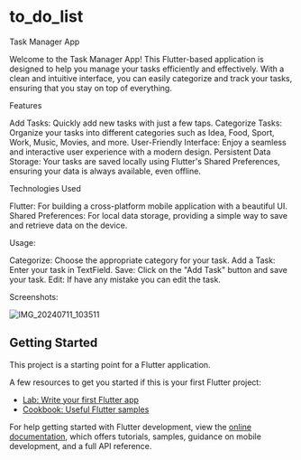 # to_do_list

Task Manager App

Welcome to the Task Manager App! This Flutter-based application is designed to help you manage your tasks efficiently and effectively. With a clean and intuitive interface, you can easily categorize and track your tasks, ensuring that you stay on top of everything.

Features

Add Tasks: Quickly add new tasks with just a few taps.
Categorize Tasks: Organize your tasks into different categories such as Idea, Food, Sport, Work, Music, Movies, and more.
User-Friendly Interface: Enjoy a seamless and interactive user experience with a modern design.
Persistent Data Storage: Your tasks are saved locally using Flutter's Shared Preferences, ensuring your data is always available, even offline.

Technologies Used

Flutter: For building a cross-platform mobile application with a beautiful UI.
Shared Preferences: For local data storage, providing a simple way to save and retrieve data on the device.

Usage:

Categorize: Choose the appropriate category for your task.
Add a Task: Enter your task in TextField.
Save: Click on the "Add Task" button and save your task.
Edit: If have any mistake you can edit the task.

Screenshots:

![IMG_20240711_103511](https://github.com/mrabdulla3/To-do-App/assets/129673628/da48939e-226b-4ebc-bae2-02083b1c5047)


## Getting Started

This project is a starting point for a Flutter application.

A few resources to get you started if this is your first Flutter project:

- [Lab: Write your first Flutter app](https://docs.flutter.dev/get-started/codelab)
- [Cookbook: Useful Flutter samples](https://docs.flutter.dev/cookbook)

For help getting started with Flutter development, view the
[online documentation](https://docs.flutter.dev/), which offers tutorials,
samples, guidance on mobile development, and a full API reference.
